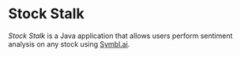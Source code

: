 # Stock Stalk
*Stock Stalk* is a Java application that allows users perform sentiment analysis on any stock using [Symbl.ai](https://symbl.ai/).

